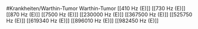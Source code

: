 #Krankheiten/Warthin-Tumor
Warthin-Tumor
[[410 Hz (E)]]
[[730 Hz (E)]]
[[870 Hz (E)]]
[[7500 Hz (E)]]
[[230000 Hz (E)]]
[[367500 Hz (E)]]
[[525750 Hz (E)]]
[[619340 Hz (E)]]
[[896010 Hz (E)]]
[[982450 Hz (E)]]